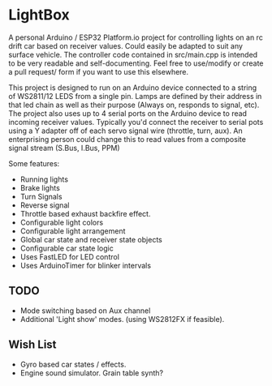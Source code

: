 # LightBox
A personal Arduino / ESP32 Platform.io project for controlling lights on an rc drift car based on receiver values. Could easily be adapted to suit any surface vehicle.
The controller code contained in src/main.cpp is intended to be very readable and self-documenting. Feel free to use/modify or create a pull request/ form if you want to use this elsewhere.

This project is designed to run on an Arduino device connected to a string of WS2811/12 LEDS from a single pin. Lamps are defined by their address in that led chain as well as their purpose (Always on, responds to signal, etc). The project also uses up to 4 serial ports on the Arduino device to read incoming receiver values. Typically you'd connect the receiver to serial pots using a Y adapter off of each servo signal wire (throttle, turn, aux). An enterprising person could change this to read values from a composite signal stream (S.Bus, I.Bus, PPM)

Some features: 

- Running lights
- Brake lights
- Turn Signals
- Reverse signal
- Throttle based exhaust backfire effect. 
- Configurable light colors
- Configurable light arrangement
- Global car state and receiver state objects
- Configurable car state logic
- Uses FastLED for LED control
- Uses ArduinoTimer for blinker intervals


## TODO

- Mode switching based on Aux channel
- Additional 'Light show' modes. (using WS2812FX if feasible). 

## Wish List


- Gyro based car states / effects.
- Engine sound simulator. Grain table synth?
